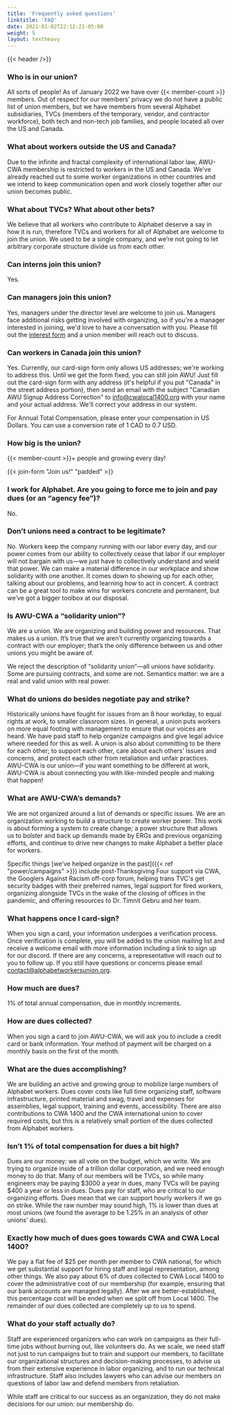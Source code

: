 ```yaml
---
title: 'Frequently asked questions'
linktitle: 'FAQ'
date: 2021-01-02T22:12:21-05:00
weight: 5
layout: textheavy
---
```


{{< header />}}

### Who is in our union?

All sorts of people! As of January 2022 we have over {{< member-count >}} members. Out of respect for our members’ privacy we do not have a public list of union members, but we have members from several Alphabet subsidiaries, TVCs (members of the temporary, vendor, and contractor workforce), both tech and non-tech job families, and people located all over the US and Canada.

### What about workers outside the US and Canada?

Due to the infinite and fractal complexity of international labor law, AWU-CWA membership is restricted to workers in the US and Canada. We’ve already reached out to some worker organizations in other countries and we intend to keep communication open and work closely together after our union becomes public.

### What about TVCs? What about other bets?

We believe that all workers who contribute to Alphabet deserve a say in how it is run, therefore TVCs and workers for all of Alphabet are welcome to join the union. We used to be a single company, and we’re not going to let arbitrary corporate structure divide us from each other.

### Can interns join this union?

Yes.

### Can managers join this union?

Yes, managers under the director level are welcome to join us. Managers face additional risks getting involved with organizing, so if you're a manager interested in joining, we'd love to have a conversation with you. Please fill out the [interest form](https://airtable.com/shr3RpVTuP25kHMdm) and a union member will reach out to discuss.

### Can workers in Canada join this union?

Yes. Currently, our card-sign form only allows US addresses; we're working to address this. Until we get the form fixed, you can still join AWU! Just fill out the card-sign form with any address (it's helpful if you put "Canada" in the street address portion), then send an email with the subject "Canadian AWU Signup Address Correction" to info@cwalocal1400.org with your name and your actual address. We'll correct your address in our system. 

For Annual Total Compensation, please enter your compensation in US Dollars. You can use a conversion rate of 1 CAD to 0.7 USD.

### How big is the union?

{{< member-count >}}+ people and growing every day!

&#xfeff;{{< join-form "Join us!" "padded" >}}

### I work for Alphabet. Are you going to force me to join and pay dues (or an “agency fee”)?

No.

### Don’t unions need a contract to be legitimate?

No. Workers keep the company running with our labor every day, and our power comes from our ability to collectively cease that labor if our employer will not bargain with us—we just have to collectively understand and wield that power. We can make a material difference in our workplace and show solidarity with one another. It comes down to showing up for each other, talking about our problems, and learning how to act in concert. A contract can be a great tool to make wins for workers concrete and permanent, but we’ve got a bigger toolbox at our disposal.

### Is AWU-CWA a “solidarity union”?

We are a union. We are organizing and building power and resources. That makes us a union. It’s true that we aren’t currently organizing towards a contract with our employer; that’s the only difference between us and other unions you might be aware of.

We reject the description of “solidarity union”—all unions have solidarity. Some are pursuing contracts, and some are not. Semantics matter: we are a real and valid union with real power.

### What do unions do besides negotiate pay and strike?

Historically unions have fought for issues from an 8 hour workday, to equal rights at work, to smaller classroom sizes. In general, a union puts workers on more equal footing with management to ensure that our voices are heard. We have paid staff to help organize campaigns and give legal advice where needed for this as well. A union is also about committing to be there for each other; to support each other, care about each others’ issues and concerns, and protect each other from retaliation and unfair practices. AWU-CWA is our union—if you want something to be different at work, AWU-CWA is about connecting you with like-minded people and making that happen!

### What are AWU-CWA’s demands?

We are not organized around a list of demands or specific issues. We are an organization working to build a structure to create worker power. This work is about forming a system to create change; a power structure that allows us to bolster and back up demands made by ERGs and previous organizing efforts, and continue to drive new changes to make Alphabet a better place for workers.

Specific things [we’ve helped organize in the past]({{< ref "power/campaigns" >}}) include post-Thanksgiving Four support via CWA, the Googlers Against Racism off-corp forum, helping trans TVC's get security badges with their preferred names, legal support for fired workers, organizing alongside TVCs in the wake of the closing of offices in the pandemic, and offering resources to Dr. Timnit Gebru and her team.

### What happens once I card-sign?

When you sign a card, your information undergoes a verification process. Once verification is complete, you will be added to the union mailing list and receive a welcome email with more information including a link to sign up for our discord. If there are any concerns, a representative will reach out to you to follow up. If you still have questions or concerns please email [contact@alphabetworkersunion.org](mailto:contact@alphabetworkersunion.org).

### How much are dues?

1% of total annual compensation, due in monthly increments.

### How are dues collected?

When you sign a card to join AWU-CWA, we will ask you to include a credit card or bank information. Your method of payment will be charged on a monthly basis on the first of the month.

### What are the dues accomplishing?

We are building an active and growing group to mobilize large numbers of Alphabet workers. Dues cover costs like full time organizing staff, software infrastructure, printed material and swag, travel and expenses for assemblies, legal support, training and events, accessibility. There are also contributions to CWA 1400 and the CWA international union to cover required costs, but this is a relatively small portion of the dues collected from Alphabet workers.

### Isn’t 1% of total compensation for dues a bit high?

Dues are our money: we all vote on the budget, which we write. We are trying to organize inside of a trillion dollar corporation, and we need enough money to do that. Many of our members will be TVCs, so while many engineers may be paying $3000 a year in dues, many TVCs will be paying $400 a year or less in dues. Dues pay for staff, who are critical to our organizing efforts. Dues mean that we can support hourly workers if we go on strike. While the raw number may sound high, 1% is lower than dues at most unions (we found the average to be 1.25% in an analysis of other unions’ dues).

### Exactly how much of dues goes towards CWA and CWA Local 1400?

We pay a flat fee of $25 per month per member to CWA national, for which we get substantial support for hiring staff and legal representation, among other things. We also pay about 6% of dues collected to CWA Local 1400 to cover the administrative cost of our membership (for example, ensuring that our bank accounts are managed legally). After we are better-established, this percentage cost will be ended when we split off from Local 1400. The remainder of our dues collected are completely up to us to spend.

### What do your staff actually do?

Staff are experienced organizers who can work on campaigns as their full-time jobs without burning out, like volunteers do. As we scale, we need staff not just to run campaigns but to train and support our members, to facilitate our organizational structures and decision-making processes, to advise us from their extensive experience in labor organizing, and to run our technical infrastructure. Staff also includes lawyers who can advise our members on questions of labor law and defend members from retaliation.

While staff are critical to our success as an organization, they do not make decisions for our union: our membership do.
